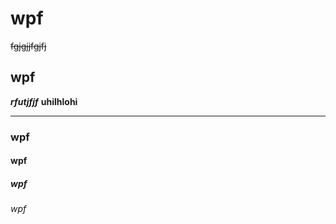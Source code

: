 # wpf 
~~fgjgjjfgjfj~~
## wpf 
***rfutjfjf***
__uhilhlohi__
______________
### wpf
#### wpf
##### wpf
###### wpf
